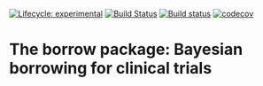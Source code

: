 [![Lifecycle: experimental](https://img.shields.io/badge/lifecycle-experimental-orange.svg)](https://www.tidyverse.org/lifecycle/#experimental)
[![Build Status](https://travis-ci.org/kaneplusplus/borrow.svg?branch=master)](https://travis-ci.org/kaneplusplus/borrow)
[![Build status](https://ci.appveyor.com/api/projects/status/fin449u7garroms4/branch/master?svg=true)](https://ci.appveyor.com/project/kaneplusplus/borrow/branch/master)
[![codecov](https://codecov.io/gh/kaneplusplus/borrow/branch/master/graph/badge.svg)](https://codecov.io/gh/kaneplusplus/borrow)

# The borrow package: Bayesian borrowing for clinical trials
